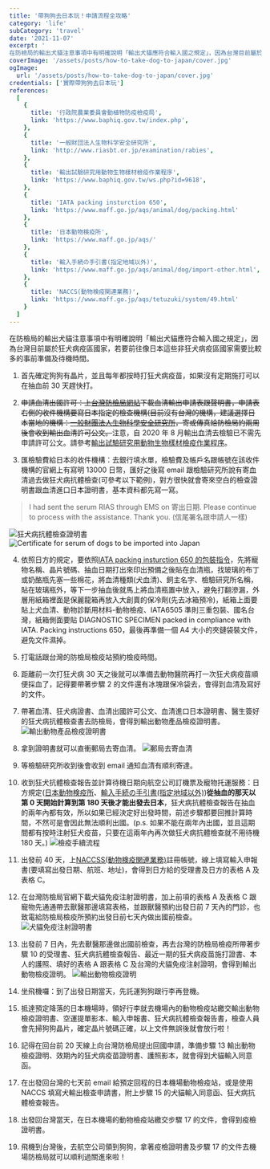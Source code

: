 ```yaml
---
title: '帶狗狗去日本玩！申請流程全攻略'
category: 'life'
subCategory: 'travel'
date: '2021-11-07'
excerpt: '
在防檢局的輸出犬貓注意事項中有明確說明「輸出犬貓應符合輸入國之規定」，因為台灣目前屬於狂犬病疫區國家，若要前往像日本這些非狂犬病疫區國家需要比較多的事前準備及待機時間。'
coverImage: '/assets/posts/how-to-take-dog-to-japan/cover.jpg'
ogImage:
  url: '/assets/posts/how-to-take-dog-to-japan/cover.jpg'
credentials: ['實際帶狗狗去日本玩']
references:
  [
    {
      title: '行政院農業委員會動植物防疫檢疫局',
      link: 'https://www.baphiq.gov.tw/index.php',
    },
    {
      title: '一般財団法人生物科学安全研究所',
      link: 'http://www.riasbt.or.jp/examination/rabies',
    },
    {
      title: '輸出試驗研究用動物生物樣材檢疫作業程序',
      link: 'https://www.baphiq.gov.tw/ws.php?id=9618',
    },
    {
      title: 'IATA packing insturction 650',
      link: 'https://www.maff.go.jp/aqs/animal/dog/packing.html'
    },
    {
      title: '日本動物検疫所',
      link: 'https://www.maff.go.jp/aqs/'
    },
    {
      title: '輸入手続の手引書(指定地域以外)',
      link: 'https://www.maff.go.jp/aqs/animal/dog/import-other.html',
    },
    {
      title: 'NACCS(動物検疫関連業務)',
      link: 'https://www.maff.go.jp/aqs/tetuzuki/system/49.html'
    }
  ]
---
```


在防檢局的輸出犬貓注意事項中有明確說明「輸出犬貓應符合輸入國之規定」，因為台灣目前屬於狂犬病疫區國家，若要前往像日本這些非狂犬病疫區國家需要比較多的事前準備及待機時間。

1. 首先確定狗狗有晶片，並且每年都按時打狂犬病疫苗，如果沒有定期施打可以在抽血前 30 天趕快打。

2. <del>申請血清出國許可：上[台灣防檢局網站](https://www.baphiq.gov.tw/index.php)下載血清輸出申請表跟聲明書，申請表右側的收件機構要寫日本指定的檢查機構(目前沒有台灣的機構，建議選擇日本當地的機構：[一般財團法人生物科學安全研究所](http://www.riasbt.or.jp/examination/rabies)，寄或傳真給防檢局約兩周後會收到輸出血清許可公文。</del>注意，自 2020 年 8 月輸出血清去檢驗已不需先申請許可公文。請參考[輸出試驗研究用動物生物樣材檢疫作業程序](https://www.baphiq.gov.tw/ws.php?id=9618)。

3. 匯檢驗費給日本的收件機構：去銀行填水單，檢驗費及帳戶名跟帳號在該收件機構的官網上有寫明 13000 日幣，匯好之後寫 email 跟檢驗研究所說有寄血清過去做狂犬病抗體檢查(可參考以下範例)，對方很快就會寄來空白的檢查證明書跟血清進口日本證明書，基本資料都先寫一寫。

> I had sent the serum RIAS through EMS on 寄出日期. Please continue to process with the assistance. Thank you. (信尾署名跟申請人一樣)

![狂犬病抗體檢查證明書](https://i.imgur.com/513u8jA.png)
![Certificate for serum of dogs to be imported into Japan](https://i.imgur.com/gzeyOH0.png)

4. 依照日方的規定，要依照[IATA packing insturction 650 的包裝指令](https://www.maff.go.jp/aqs/animal/dog/packing.html)，先將寵物名稱、晶片號碼、抽血日期打出來印出預備之後貼在血清瓶，找玻璃的布丁或奶酪瓶先塞一些棉花，將血清種類(犬血清)、飼主名字、檢驗研究所名稱，貼在玻璃瓶外，等下一步抽血後就馬上將血清瓶置中放入，避免打翻滲漏，外層用紙箱裡面是保麗龍箱再放入大創賣的保冷劑(先去冰箱預冷)，紙箱上面要貼上犬血清、動物診斷用材料-動物檢疫、IATA6505 準則三重包裝、國名台灣，紙箱側面要貼 DIAGNOSTIC SPECIMEN packed in compliance with IATA. Packing instructions 650，最後再準備一個 A4 大小的夾鏈袋裝文件，避免文件濕掉。

5. 打電話跟台灣的防檢局檢疫站預約檢疫時間。

6. 距離前一次打狂犬病 30 天之後就可以準備去動物醫院再打一次狂犬病疫苗順便採血了，記得要帶著步驟 2 的文件還有冰塊跟保冷袋去，會得到血清及寫好的文件。

7. 帶著血清、狂犬病證書、血清出國許可公文、血清進口日本證明書、醫生簽好的狂犬病抗體檢查書去防檢局，會得到輸出動物產品檢疫證明書。
   ![輸出動物產品檢疫證明書](https://i.imgur.com/IG3pJxk.jpg)

8. 拿到證明書就可以直衝郵局去寄血清。
   ![郵局去寄血清](https://i.imgur.com/bHy6peh.png)

9. 等檢驗研究所收到後會收到 email 通知血清有順利寄達。

10. 收到狂犬抗體檢查報告並計算待機日期向航空公司訂機票及寵物托運服務：日方規定([日本動物検疫所](https://www.maff.go.jp/aqs/)、[輸入手続の手引書(指定地域以外)](https://www.maff.go.jp/aqs/animal/dog/import-other.html))**從抽血的那天以第 0 天開始計算到第 180 天後才能出發去日本**，狂犬病抗體檢查報告在抽血的兩年內都有效，所以如果已經決定好出發時間，前述步驟都要回推計算時間，不然可是會因此無法順利出國。(p.s. 如果不能在兩年內出國，並且這期間都有按時注射狂犬疫苗，只要在這兩年內再次做狂犬病抗體檢查就不用待機 180 天。)
    ![檢疫手續流程](https://i.imgur.com/YlzA3YT.png)

11. 出發前 40 天，上[NACCSS(動物検疫関連業務)](https://www.maff.go.jp/aqs/tetuzuki/system/49.html)註冊帳號，線上填寫輸入申報書(要填寫出發日期、航班、地址)，會得到日方給的受理書及日方的表格 A 及表格 C。

12. 在台灣防檢局官網下載犬貓免疫注射證明書，加上前項的表格 A 及表格 C 跟寵物先通通帶去獸醫那邊填寫表格，並跟獸醫預約出發日前 7 天內的門診，也致電給防檢局檢疫所預約出發日前七天內做出國前檢查。
    ![犬貓免疫注射證明書](https://i.imgur.com/AtxHft0.png)

13. 出發前 7 日內，先去獸醫那邊做出國前檢查，再去台灣的防檢局檢疫所帶著步驟 10 的受理書、狂犬病抗體檢查報告、最近一期的狂犬病疫苗施打證書、本人的護照、填好的表格 A 跟表格 C 及台灣的犬貓免疫注射證明，會得到輸出動物檢疫證明。
    ![輸出動物檢疫證明](https://i.imgur.com/yl2xgJz.png)

14. 坐飛機囉：到了出發日期當天，先託運狗狗跟行李再登機。

15. 抵達預定降落的日本機場時，領好行李就去機場內的動物檢疫站繳交輸出動物檢疫證明書、空運提單影本、輸入申報書、狂犬病抗體檢查報告書，檢查人員會先掃狗狗晶片，確定晶片號碼正確，以上文件無誤後就會放行啦！

16. 記得在回台前 20 天線上向台灣防檢局提出回國申請，準備步驟 13 輸出動物檢疫證明、效期內的狂犬病疫苗證明書、護照影本，就會得到犬貓輸入同意函。

17. 在出發回台灣的七天前 email 給預定回程的日本機場動物檢疫站，或是使用 NACCS 填寫犬輸出檢查申請書，附上步驟 15 的犬貓輸入同意函、狂犬病抗體檢查報告。

18. 出發回台灣當天，在日本機場的動物檢疫站繳交步驟 17 的文件，會得到疫檢證明書。

19. 飛機到台灣後，去航空公司領到狗狗，拿著疫檢證明書及步驟 17 的文件去機場防檢局就可以順利過關進來啦！
